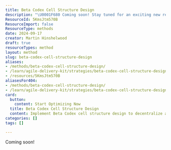 ```yaml
---
title: Beta Codex Cell Structure Design
description: "\U0001F680 Coming soon! Stay tuned for an exciting new resource that will enhance your experience and knowledge. Don't miss out!"
ResourceId: 5KmsJtm570B
ResourceImport: false
ResourceType: methods
date: 2024-09-17
creator: Martin Hinshelwood
draft: true
resourceTypes: method
layout: method
slug: beta-codex-cell-structure-design
aliases:
- /methods/beta-codex-cell-structure-design/
- /learn/agile-delivery-kit/strategies/beta-codex-cell-structure-design/
- /resources/5KmsJtm570B
aliasesFor404:
- /methods/beta-codex-cell-structure-design/
- /learn/agile-delivery-kit/strategies/beta-codex-cell-structure-design/
card:
  button:
    content: Start Optimizing Now
  title: Beta Codex Cell Structure Design
  content: Implement Beta Codex cell structure design to decentralize and scale your organization. Create a flexible, adaptive team structure that promotes innovation.
categories: []
tags: []

---
```

Coming soon!
